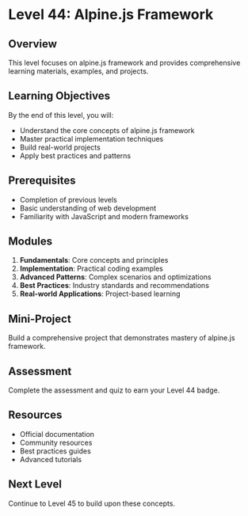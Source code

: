 # Level 44: Alpine.js Framework

## Overview
This level focuses on alpine.js framework and provides comprehensive learning materials, examples, and projects.

## Learning Objectives
By the end of this level, you will:
- Understand the core concepts of alpine.js framework
- Master practical implementation techniques
- Build real-world projects
- Apply best practices and patterns

## Prerequisites
- Completion of previous levels
- Basic understanding of web development
- Familiarity with JavaScript and modern frameworks

## Modules
1. **Fundamentals**: Core concepts and principles
2. **Implementation**: Practical coding examples
3. **Advanced Patterns**: Complex scenarios and optimizations
4. **Best Practices**: Industry standards and recommendations
5. **Real-world Applications**: Project-based learning

## Mini-Project
Build a comprehensive project that demonstrates mastery of alpine.js framework.

## Assessment
Complete the assessment and quiz to earn your Level 44 badge.

## Resources
- Official documentation
- Community resources
- Best practices guides
- Advanced tutorials

## Next Level
Continue to Level 45 to build upon these concepts.
